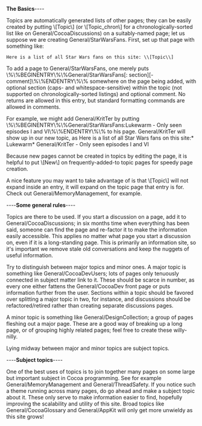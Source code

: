**The Basics**----

Topics are automatically generated lists of other pages; they can be easily created by putting \\[Topic\\] (or \\[Topic_chron\\] for a chronologically-sorted list like on General/CocoaDiscussions) on a suitably-named page; let us suppose we are creating General/StarWarsFans. First, set up that page with something like:

    Here is a list of all Star Wars fans on this site: \\[Topic\\]

To add a page to General/StarWarsFans, one merely puts 
    \\%\\%BEGINENTRY\\%\\%General/StarWarsFans[: section][- comment]\\%\\%ENDENTRY\\%\\%
somewhere on the page being added, with optional section (caps- and whitespace-sensitive) within the topic (not supported on chronologically-sorted listings) and optional comment. No returns are allowed in this entry, but standard formatting commands are allowed in comments.

For example, we might add General/KritTer by putting     \\%\\%BEGINENTRY\\%\\%General/StarWarsFans:Lukewarm - Only seen episodes I and VI\\%\\%ENDENTRY\\%\\% to his page. General/KritTer will show up in our new topic, as     Here is a list of all Star Wars fans on this site:* Lukewarm* General/KritTer - Only seen episodes I and VI

Because new pages cannot be created in topics by editing the page, it is helpful to put \\[New\\] on frequently-added-to topic pages for speedy page creation.

A nice feature you may want to take advantage of is that \\[Topic\\] will not expand inside an entry, it will expand on the topic page that entry is for. Check out General/MemoryManagement, for example.

----**Some general rules**----

Topics are there to be used. If you start a discussion on a page, add it to General/CocoaDiscussions; in six months time when everything has been said, someone can find the page and re-factor it to make the information easily accessible. This applies no matter what page you start a discussion on, even if it is a long-standing page. This is primarily an information site, so it's important we remove stale old conversations and keep the nuggets of useful information.

Try to distinguish between major topics and minor ones. A major topic is something like General/CocoaDevUsers; lots of pages only tenuously connected in subject matter link to it. These should be scarce in number, as every one either fattens the General/CocoaDev front page or puts information further from the user. Sections within a topic should be favored over splitting a major topic in two, for instance, and discussions should be refactored/retired rather than creating separate discussions pages.

A minor topic is something like General/DesignCollection; a group of pages fleshing out a major page. These are a good way of breaking up a long page, or of grouping highly related pages; feel free to create these willy-nilly.

Lying midway between major and minor topics are subject topics.

----**Subject topics**----

One of the best uses of topics is to join together many pages on some large but important subject in Cocoa programming. See for example General/MemoryManagement and General/ThreadSafety. If you notice such a theme running across many pages, do go ahead and make a subject topic about it. These only serve to make information easier to find, hopefully improving the scalability and utility of this site. Broad topics like General/CocoaGlossary and General/AppKit will only get more unwieldy as this site grows!